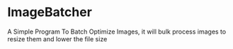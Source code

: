 # ImageBatcher

A Simple Program To Batch Optimize Images, it will bulk process images to resize them and lower the file size
